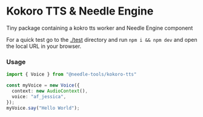 # Kokoro TTS & Needle Engine

Tiny package containing a kokro tts worker and Needle Engine component


For a quick test go to the [./test](/test/) directory and run `npm i && npm dev` and open the local URL in your browser.


### Usage

```ts
import { Voice } from "@needle-tools/kokoro-tts"

const myVoice = new Voice({
  context: new AudioContext(),
  voice: "af_jessica",
});
myVoice.say("Hello World");
```